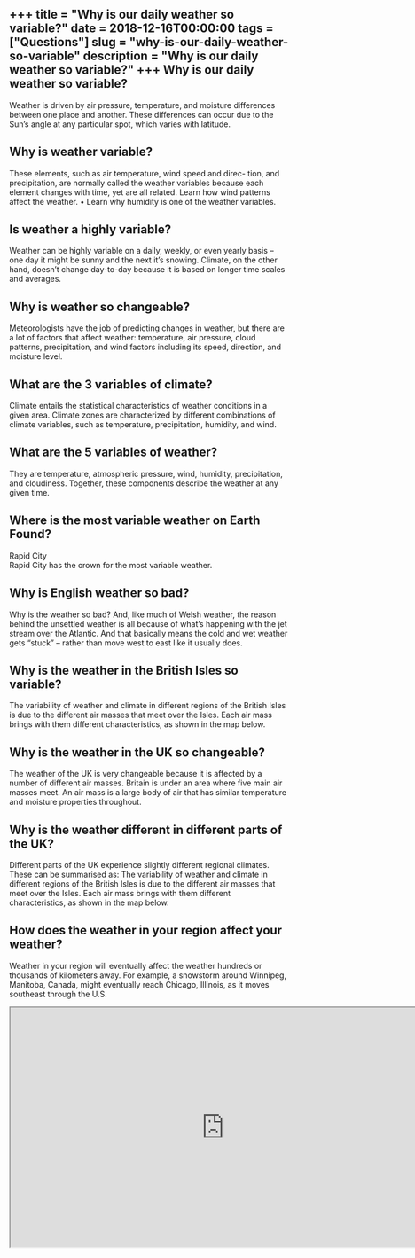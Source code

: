 +++
title = "Why is our daily weather so variable?"
date = 2018-12-16T00:00:00
tags = ["Questions"]
slug = "why-is-our-daily-weather-so-variable"
description = "Why is our daily weather so variable?"
+++
Why is our daily weather so variable?
-------------------------------------

Weather is driven by air pressure, temperature, and moisture differences between one place and another. These differences can occur due to the Sun’s angle at any particular spot, which varies with latitude.

Why is weather variable?
------------------------

These elements, such as air temperature, wind speed and direc- tion, and precipitation, are normally called the weather variables because each element changes with time, yet are all related. Learn how wind patterns affect the weather. • Learn why humidity is one of the weather variables.

Is weather a highly variable?
-----------------------------

Weather can be highly variable on a daily, weekly, or even yearly basis – one day it might be sunny and the next it’s snowing. Climate, on the other hand, doesn’t change day-to-day because it is based on longer time scales and averages.

Why is weather so changeable?
-----------------------------

Meteorologists have the job of predicting changes in weather, but there are a lot of factors that affect weather: temperature, air pressure, cloud patterns, precipitation, and wind factors including its speed, direction, and moisture level.

What are the 3 variables of climate?
------------------------------------

Climate entails the statistical characteristics of weather conditions in a given area. Climate zones are characterized by different combinations of climate variables, such as temperature, precipitation, humidity, and wind.

What are the 5 variables of weather?
------------------------------------

They are temperature, atmospheric pressure, wind, humidity, precipitation, and cloudiness. Together, these components describe the weather at any given time.

Where is the most variable weather on Earth Found?
--------------------------------------------------

Rapid City  
Rapid City has the crown for the most variable weather.

Why is English weather so bad?
------------------------------

Why is the weather so bad? And, like much of Welsh weather, the reason behind the unsettled weather is all because of what’s happening with the jet stream over the Atlantic. And that basically means the cold and wet weather gets “stuck” – rather than move west to east like it usually does.

Why is the weather in the British Isles so variable?
----------------------------------------------------

The variability of weather and climate in different regions of the British Isles is due to the different air masses that meet over the Isles. Each air mass brings with them different characteristics, as shown in the map below.

Why is the weather in the UK so changeable?
-------------------------------------------

The weather of the UK is very changeable because it is affected by a number of different air masses. Britain is under an area where five main air masses meet. An air mass is a large body of air that has similar temperature and moisture properties throughout.

Why is the weather different in different parts of the UK?
----------------------------------------------------------

Different parts of the UK experience slightly different regional climates. These can be summarised as: The variability of weather and climate in different regions of the British Isles is due to the different air masses that meet over the Isles. Each air mass brings with them different characteristics, as shown in the map below.

How does the weather in your region affect your weather?
--------------------------------------------------------

Weather in your region will eventually affect the weather hundreds or thousands of kilometers away. For example, a snowstorm around Winnipeg, Manitoba, Canada, might eventually reach Chicago, Illinois, as it moves southeast through the U.S.

<iframe allow="accelerometer; autoplay; clipboard-write; encrypted-media; gyroscope; picture-in-picture" allowfullscreen="" class="__youtube_prefs__  epyt-is-override  no-lazyload" data-no-lazy="1" data-origheight="433" data-origwidth="770" data-skipgform_ajax_framebjll="" height="433" id="_ytid_61028" loading="lazy" src="https://www.youtube.com/embed/lNWc1c6JZ9U?enablejsapi=1&autoplay=0&cc_load_policy=0&cc_lang_pref=&iv_load_policy=1&loop=0&modestbranding=0&rel=1&fs=1&playsinline=0&autohide=2&theme=dark&color=red&controls=1&" title="YouTube player" width="770"></iframe>